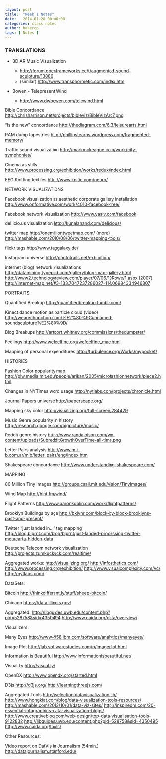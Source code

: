 ```yaml
---
layout: post
title:  "Week 1 Notes"
date:   2014-01-28 00:00:00
categories: class notes
author: bakercp
tags: [ Notes ]
---
```


### TRANSLATIONS

- 3D AR Music Visualization
	- http://forum.openframeworks.cc/t/augmented-sound-sculpture/13886
	- (similar) http://www.transphormetic.com/index.htm

- Bowen - Telepresent Wind
	- http://www.dwbowen.com/telewind.html

Bible Concordance
http://chrisharrison.net/projects/bibleviz/BibleVizArc7.png

“Is the new” concordance
http://thediagram.com/6_3/leisurearts.html

RAM dump tapestries
http://phillipstearns.wordpress.com/fragmented-memory/

Traffic sound visualization
http://markmckeague.com/work/city-symphonies/

Cinema as stills
http://www.processing.org/exhibition/works/redux/index.html

EEG Knitting textiles
http://www.knitic.com/neuro/


NETWORK VISUALIZATIONS

Facebook visualization as aesthetic corporate gallery installation
http://www.onformative.com/work/4010-facebook-tree/

Facebook network visualization
http://www.yasiv.com/facebook

del.icio.us visualization
http://kunalanand.com/delicious/

twitter map
http://onemilliontweetmap.com/
(more)
http://mashable.com/2010/08/06/twitter-mapping-tools/

flickr tags
http://www.taggalaxy.de/

Instagram universe
http://phototrails.net/exhibition/

internet (blog) network visualizations
http://datamining.typepad.com/gallery/blog-map-gallery.html
http://www2.technologyreview.com/player/07/06/19Rowe/1.aspx (2007)
http://internet-map.net/#3-133.7047237286027-114.06984334946307




PORTRAITS

Quantified Breakup
http://quantifiedbreakup.tumblr.com/

Kinect dance motion as particle cloud (video)
http://wearechopchop.com/%E2%80%9Cunnamed-soundsculpture%E2%80%9D/

Blog Breakups
http://artport.whitney.org/commissions/thedumpster/

Feelings
http://www.wefeelfine.org/wefeelfine_mac.html

Mapping of personal expenditures
http://turbulence.org/Works/mypocket/




HISTORIES

Fashion Color popularity map
http://plw.media.mit.edu/people/arikan/2005/microfashionnetwork/piece2.html

Changes in NYTimes word usage
http://nytlabs.com/projects/chronicle.html

Journal Papers universe
http://paperscape.org/

Mapping sky color
http://visualizing.org/full-screen/284429

Music Genre popularity in history
http://research.google.com/bigpicture/music/

Reddit genre history
http://www.randalolson.com/wp-content/uploads/SubredditGrowthOverTime-all-time.png

Letter Pairs analysis
http://www.m-i-b.com.ar/mib/letter_pairs/eng/index.htm

Shakespeare concordance
http://www.understanding-shakespeare.com/




MAPPING


80 Million Tiny Images
http://groups.csail.mit.edu/vision/TinyImages/

Wind Map
http://hint.fm/wind/


Flight Patterns
http://www.aaronkoblin.com/work/flightpatterns/

Brooklyn Buildings by age
http://bklynr.com/block-by-block-brooklyns-past-and-present/

Twitter “just landed in…” tag mapping
http://blog.blprnt.com/blog/blprnt/just-landed-processing-twitter-metacarta-hidden-data

Deutsche Telecom network visualization
http://projects.zumkuckuck.com/realtime/

Aggregated works:
http://visualizing.org/
http://infosthetics.com/
http://www.processing.org/exhibition/
http://www.visualcomplexity.com/vc/
http://nytlabs.com/

DataSets:

Bitcoin
http://thinkdifferent.ly/stuff/sheep-bitcoin/

Chicago
https://data.illinois.gov/

Aggregated:
http://libguides.uwb.edu/content.php?pid=528758&sid=4350494
http://www.caida.org/data/overview/

Visualizers:

Many Eyes
http://www-958.ibm.com/software/analytics/manyeyes/

Image Plot
http://lab.softwarestudies.com/p/imageplot.html

Information is Beautiful
http://www.informationisbeautiful.net/

Visual.Ly
http://visual.ly/

OpenDX
http://www.opendx.org/started.html

D3js
http://d3js.org/
http://learningthreejs.com/

Aggregated Tools
http://selection.datavisualization.ch/
http://www.hongkiat.com/blog/data-visualization-tools-resources/
http://mashable.com/2013/10/01/data-viz-sites/
http://inspiredm.com/20-essential-infographics-data-visualization-blogs/
http://www.creativebloq.com/web-design/top-data-visualisation-tools-9122832
http://libguides.uwb.edu/content.php?pid=528758&sid=4350495
http://www.caida.org/tools/

Other Resources:

Video report on DatVis in Journalism (54min.)
http://datajournalism.stanford.edu/
